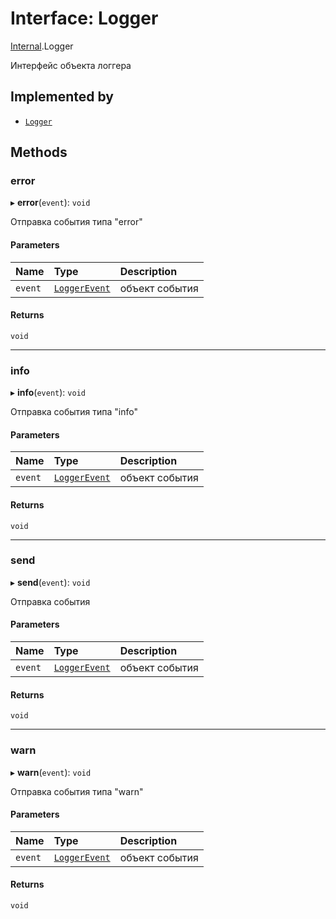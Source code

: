 # Interface: Logger

[Internal](../modules/Internal.md).Logger

Интерфейс объекта логгера

## Implemented by

- [`Logger`](../classes/Internal.Logger.md)

## Methods

### error

▸ **error**(`event`): `void`

Отправка события типа "error"

#### Parameters

| Name | Type | Description |
| :------ | :------ | :------ |
| `event` | [`LoggerEvent`](Internal.LoggerEvent.md) | объект события |

#### Returns

`void`

___

### info

▸ **info**(`event`): `void`

Отправка события типа "info"

#### Parameters

| Name | Type | Description |
| :------ | :------ | :------ |
| `event` | [`LoggerEvent`](Internal.LoggerEvent.md) | объект события |

#### Returns

`void`

___

### send

▸ **send**(`event`): `void`

Отправка события

#### Parameters

| Name | Type | Description |
| :------ | :------ | :------ |
| `event` | [`LoggerEvent`](Internal.LoggerEvent.md) | объект события |

#### Returns

`void`

___

### warn

▸ **warn**(`event`): `void`

Отправка события типа "warn"

#### Parameters

| Name | Type | Description |
| :------ | :------ | :------ |
| `event` | [`LoggerEvent`](Internal.LoggerEvent.md) | объект события |

#### Returns

`void`
